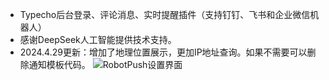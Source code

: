 - Typecho后台登录、评论消息、实时提醒插件（支持钉钉、飞书和企业微信机器人）	
- 感谢DeepSeek人工智能提供技术支持。
- 2024.4.29更新：增加了地理位置展示，更加IP地址查询。如果不需要可以删除通知模板代码。
![RobotPush设置界面](https://github.com/user-attachments/assets/c2b41980-c4ea-49e2-8ad5-ea064eaacf27)
